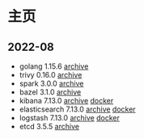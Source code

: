 # 主页

## 2022-08
- golang 1.15.6 [archive](https://github.com/Loongson-Cloud-Community/go/releases/tag/go1.15.6-loongarch64)
- trivy 0.16.0 [archive](https://github.com/Loongson-Cloud-Community/trivy/releases/tag/v0.16.0)
- spark 3.0.0 [archive](https://github.com/Loongson-Cloud-Community/spark/releases/tag/v3.0.0)
- bazel 3.1.0 [archive](https://github.com/Loongson-Cloud-Community/bazel/releases/tag/3.1.0)
- kibana 7.13.0 [archive](https://github.com/Loongson-Cloud-Community/kibana/releases/download/v7.13.0/kibana-7.13.0-linux-loongarch64.tar.gz) [docker](https://cr.loongnix.cn/repository/library/kibana)
- elasticsearch 7.13.0 [archive](https://github.com/Loongson-Cloud-Community/elasticsearch/releases/tag/v7.13.0) [docker](https://cr.loongnix.cn/repository/library/elasticsearch)
- logstash 7.13.0 [archive](https://github.com/Loongson-Cloud-Community/logstash/releases/tag/v7.13.0) [docker](https://cr.loongnix.cn/repository/library/logstash)
- etcd 3.5.5 [archive](https://github.com/Loongson-Cloud-Community/etcd/releases/tag/v3.5.5)
